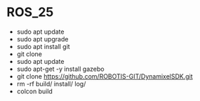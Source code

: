 # ROS_25


- sudo apt update
- sudo apt upgrade
- sudo apt install git
- git clone
- sudo apt update
- sudo apt-get -y install gazebo
- git clone https://github.com/ROBOTIS-GIT/DynamixelSDK.git
- rm -rf build/ install/ log/
- colcon build

